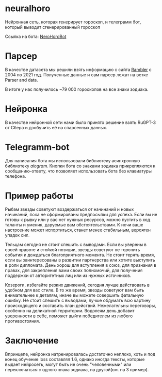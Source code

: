 # neuralhoro
 Нейронная сеть, которая генерирует гороскоп, и телеграмм бот, который выводит сгенерированный гороскоп
 
 Ссылка на бота: [NeroHoroBot](https://t.me/nerohoro_bot)

# Парсер

В качестве датасета мы решили взять информацию с сайта [Rambler](https://horoscopes.rambler.ru/) с 2004 по 2021 год.
Полученные данные и сам парсер лежат на ветке Parser and data.

В итоге у нас получилось ~79 000 гороскопов на все знаки зодиака.

# Нейронка
В качестве нейронной сети нами было принято решение взять RuGPT-3 от Сбера и дообучить её на спарсенных данных.


# Telegramm-bot 
Для написания бота мы использовали библиотеку асинхронную библиотеку *aiogram*.
Кнопки бота со знаками зодиака прикрепляются к сообщению-ответу, что позволяет использовать бота без клавиатуры телефона.


# Пример работы
Рыбам звезды советуют воздержаться от начинаний и новых начинаний, пока не сформированы предпосылки для успеха. Если вы
не готовы к рывку или у вас нет нужных ресурсов, можно пустить в ход таланты и умения, даруемые вам обстоятельствами. К
ночи ваше настроение может испортиться, станет менее стабильным, вероятен упадок сил.

Тельцам сегодня не стоит спешить с выводами. Если вы уверены в своей правоте и стойкой позиции, звезды советуют не
торопить события и дождаться благоприятного момента. Не стоит терять время, если вы заинтересованы в развитии партнерства
или хотите выступить в роли дипломата. День хорош для вступления в союз, для признания в правах, для закрепления вами
своих полномочий, для получения поддержки от авторитетных лиц или из нужных источников.

Козероги, избегайте резких движений, сегодня лучше действовать в удобном для вас стиле. В то же время, звезды советуют
вам быть внимательнее к деталям, иначе вы можете совершить фатальную ошибку. Не стоит спешить с выводами, лучше обдумать
всю картину происходящего и составить план действий. Нежелательны переговоры, особенно на деликатной территории.
Водолеям день добавит уверенности в себе, поможет выйти победителем из любого противостояния.

# Заключение
Впринцепе, нейронка натренировалась достаточно неплохо, хоть и под конец обучение loss составлял 1.6, однако иногда
тексты, которые выдает нейросеть, могут быть не очень "человечными" или переключаться с
одного знака зодиака, на другой(см. на 3 пример).
